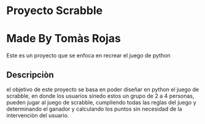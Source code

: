# Proyecto Scrabble
# Made By Tomàs Rojas
Este es un proyecto que se enfoca en recrear el juego de python
## Descripciòn
el objetivo de este proyecto se basa en poder diseñar en python el juego de scrabble, en donde los usuarios sinedo estos un grupo de 2 a 4 personas, pueden jugar al juego de scrabble, cumpliendo todas las reglas del juego y determinando el ganador y calculando los puntos sin necesidad de la intervenciòn del usuario.

